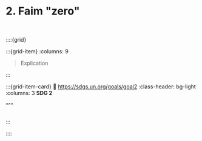 # 2. Faim "zero"

<br>

::::{grid}

:::{grid-item}
:columns: 9

> Explication


:::

:::{grid-item-card}
:link: https://sdgs.un.org/goals/goal2
:class-header: bg-light
:columns: 3
**SDG 2**

^^^

```{image} ../../_static/Images/F-SDG-Icons-2019-WEB/F-WEB-Goal-02.png

```

:::

::::